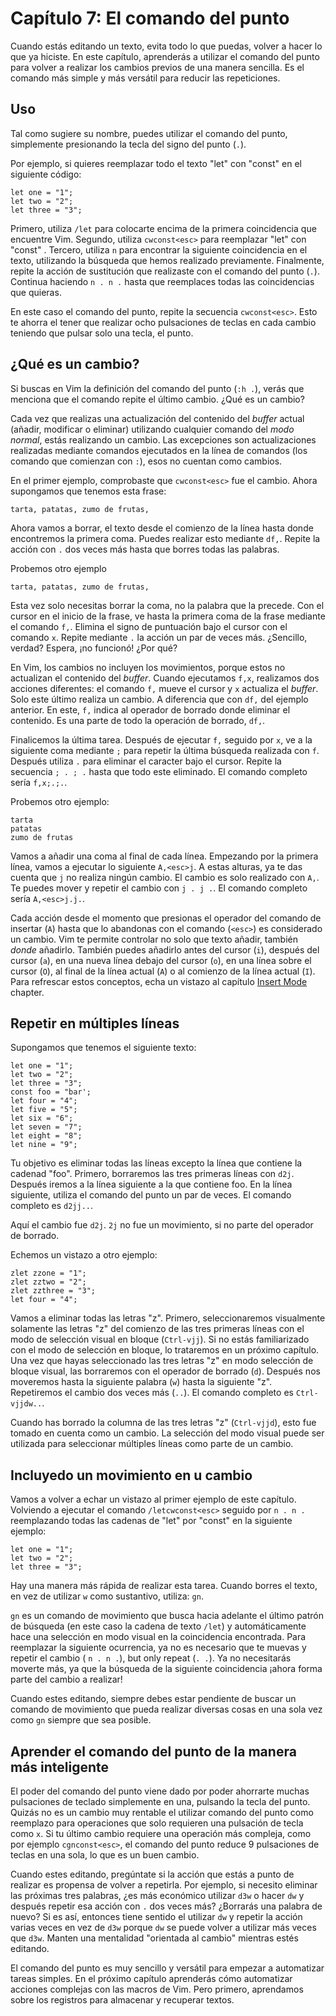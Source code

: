 # Capítulo 7: El comando del punto

Cuando estás editando un texto, evita todo lo que puedas, volver a hacer lo que ya hiciste. En este capítulo, aprenderás a utilizar el comando del punto para volver a realizar los cambios previos de una manera sencilla. Es el comando más simple y más versátil para reducir las repeticiones.

## Uso

Tal como sugiere su nombre, puedes utilizar el comando del punto, simplemente presionando la tecla del signo del punto (`.`). 

Por ejemplo, si quieres reemplazar todo el texto "let" con "const" en el siguiente código:
```
let one = "1";
let two = "2";
let three = "3";
```

Primero, utiliza `/let` para colocarte encima de la primera coincidencia que encuentre Vim. Segundo, utiliza `cwconst<esc>` para reemplazar "let" con "const" . Tercero, utiliza `n` para encontrar la siguiente coincidencia en el texto, utilizando la búsqueda que hemos realizado previamente. Finalmente, repite la acción de sustitución que realizaste con el comando del punto (`.`). Continua haciendo `n . n .` hasta que reemplaces todas las coincidencias que quieras.

En este caso el comando del punto, repite la secuencia `cwconst<esc>`. Esto te ahorra el tener que realizar ocho pulsaciones de teclas en cada cambio teniendo que pulsar solo una tecla, el punto.

## ¿Qué es un cambio?

Si buscas en Vim la definición del comando del punto (`:h .`), verás que menciona que el comando repite el último cambio. ¿Qué es un cambio?

Cada vez que realizas una actualización del contenido del _buffer_ actual (añadir, modificar o eliminar) utilizando cualquier comando del *modo normal*, estás realizando un cambio. Las excepciones son actualizaciones realizadas mediante comandos ejecutados en la línea de comandos (los comando que comienzan con `:`), esos no cuentan como cambios.

En el primer ejemplo, comprobaste que `cwconst<esc>` fue el cambio. Ahora supongamos que tenemos esta frase:

```
tarta, patatas, zumo de frutas,
```

Ahora vamos a borrar, el texto desde el comienzo de la línea hasta donde encontremos la primera coma. Puedes realizar esto mediante `df,`. Repite la acción con `.` dos veces más hasta que borres todas las palabras.

Probemos otro ejemplo
```
tarta, patatas, zumo de frutas,
```

Esta vez solo necesitas borrar la coma, no la palabra que la precede. Con el cursor en el inicio de la frase, ve hasta la primera coma de la frase mediante el comando `f,`. Elimina el signo de puntuación bajo el cursor con el comando `x`. Repite mediante `.` la acción un par de veces más. ¿Sencillo, verdad? Espera, ¡no funcionó! ¿Por qué?

En Vim, los cambios no incluyen los movimientos, porque estos no actualizan el contenido del *buffer*. Cuando ejecutamos `f,x`, realizamos dos acciones diferentes: el comando `f,` mueve el cursor y `x` actualiza el *buffer*. Solo este último realiza un cambio. A diferencia que con `df,` del ejemplo anterior. En este, `f,` indica al operador de borrado donde eliminar el contenido. Es una parte de todo la operación de borrado, `df,`.

Finalicemos la última tarea. Después de ejecutar `f,` seguido por `x`, ve a la siguiente coma mediante `;` para repetir la última búsqueda realizada con `f`. Después utiliza `.` para eliminar el caracter bajo el cursor. Repite la secuencia `; . ; .` hasta que todo este eliminado. El comando completo sería `f,x;.;.`.

Probemos otro ejemplo:

```
tarta
patatas
zumo de frutas
```

Vamos a añadir una coma al final de cada línea. Empezando por la primera línea, vamos a ejecutar lo siguiente `A,<esc>j`. A estas alturas, ya te das cuenta que `j` no realiza ningún cambio. El cambio es solo realizado con `A,`. Te puedes mover y repetir el cambio con `j . j .`. El comando completo sería `A,<esc>j.j.`.

Cada acción desde el momento que presionas el operador del comando de insertar (`A`) hasta que lo abandonas con el comando (`<esc>`) es considerado un cambio. Vim te permite controlar no solo que texto añadir, también *donde* añadirlo. También puedes añadirlo antes del cursor (`i`), después del cursor (`a`), en una nueva línea debajo del cursor (`o`), en una línea sobre el cursor (`O`), al final de la línea actual (`A`) o al comienzo de la línea actual (`I`). Para refrescar estos conceptos, echa un vistazo al capítulo [Insert Mode](./ch6_insert_mode.md) chapter.


## Repetir en múltiples líneas

Supongamos que tenemos el siguiente texto:
```
let one = "1";
let two = "2";
let three = "3";
const foo = "bar';
let four = "4";
let five = "5";
let six = "6";
let seven = "7";
let eight = "8";
let nine = "9";
```
Tu objetivo es eliminar todas las líneas excepto la línea que contiene la cadenad "foo". Primero, borraremos las tres primeras líneas con `d2j`. Después iremos a la línea siguiente a la que contiene foo. En la línea siguiente, utiliza el comando del punto un par de veces. El comando completo es `d2jj..`.

Aquí el cambio fue `d2j`. `2j` no fue un movimiento, si no parte del operador de borrado.

Echemos un vistazo a otro ejemplo:
```
zlet zzone = "1";
zlet zztwo = "2";
zlet zzthree = "3";
let four = "4";
```

Vamos a eliminar todas las letras "z". Primero, seleccionaremos visualmente solamente las letras "z" del comienzo de las tres primeras líneas con el modo de selección visual en bloque (`Ctrl-vjj`). Si no estás familiarizado con el modo de selección en bloque, lo trataremos en un próximo capítulo. Una vez que hayas seleccionado las tres letras "z" en modo selección de bloque visual, las borraremos con el operador de borrado (`d`). Después nos moveremos hasta la siguiente palabra (`w`) hasta la siguiente "z". Repetiremos el cambio dos veces más (`..`). El comando completo es `Ctrl-vjjdw..`.

Cuando has borrado la columna de las tres letras "z" (`Ctrl-vjjd`), esto fue tomado en cuenta como un cambio. La selección del modo visual puede ser utilizada para seleccionar múltiples líneas como parte de un cambio.

## Incluyedo un movimiento en u cambio

Vamos a volver a echar un vistazo al primer ejemplo de este capítulo. Volviendo a ejecutar el comando `/letcwconst<esc>` seguido por `n . n .`  reemplazando todas las cadenas de "let" por "const" en la siguiente ejemplo:
```
let one = "1";
let two = "2";
let three = "3";
```
Hay una manera más rápida de realizar esta tarea. Cuando borres el texto, en vez de utilizar `w` como sustantivo, utiliza: `gn`.

`gn` es un comando de movimiento que busca hacia adelante el último patrón de búsqueda (en este caso la cadena de texto `/let`) y automáticamente hace una selección en modo visual en la coincidencia encontrada. Para reemplazar la siguiente ocurrencia, ya no es necesario que te muevas y repetir el cambio ( `n . n .`), but only repeat (`. .`). Ya no necesitarás moverte más, ya que la búsqueda de la siguiente coincidencia ¡ahora forma parte del cambio a realizar!

Cuando estes editando, siempre debes estar pendiente de buscar un comando de movimiento que pueda realizar diversas cosas en una sola vez como `gn` siempre que sea posible.

## Aprender el comando del punto de la manera más inteligente

El poder del comando del punto viene dado por poder ahorrarte muchas pulsaciones de teclado simplemente en una, pulsando la tecla del punto. Quizás no es un cambio muy rentable el utilizar comando del punto como reemplazo para operaciones que solo requieren una pulsación de tecla como `x`. Si tu último cambio requiere una operación más compleja, como por ejemplo `cgnconst<esc>`, el comando del punto reduce 9 pulsaciones de teclas en una sola, lo que es un buen cambio.

Cuando estes editando, pregúntate si la acción que estás a punto de realizar es propensa de volver a repetirla. Por ejemplo, si necesito eliminar las próximas tres palabras, ¿es más económico utilizar `d3w` o hacer `dw` y después repetir esa acción con `.` dos veces más? ¿Borrarás una palabra de nuevo? Si es así, entonces tiene sentido el utilizar `dw` y repetir la acción varias veces en vez de `d3w` porque `dw` se puede volver a utilizar más veces que `d3w`. Manten una mentalidad "orientada al cambio" mientras estés editando.

El comando del punto es muy sencillo y versátil para empezar a automatizar tareas simples. En el próximo capítulo aprenderás cómo automatizar acciones complejas con las macros de Vim. Pero primero, aprendamos sobre los registros para almacenar y recuperar textos.
